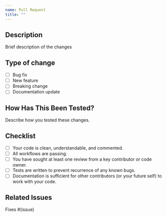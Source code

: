 ```yaml
---
name: Pull Request
title: ""
---
```


## Description

Brief description of the changes

## Type of change

- [ ] Bug fix
- [ ] New feature
- [ ] Breaking change
- [ ] Documentation update

## How Has This Been Tested?

Describe how you tested these changes.

## Checklist

- [ ] Your code is clean, understandable, and commented.
- [ ] All workflows are passing.
- [ ] You have sought at least one review from a key contributor or code owner.
- [ ] Tests are written to prevent recurrence of any known bugs.
- [ ] Documentation is sufficient for other contributors (or your future self) to work with your code.

## Related Issues

Fixes #(issue)
